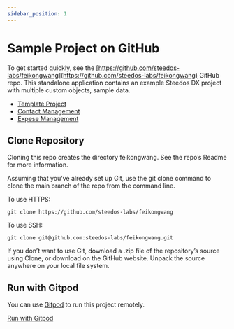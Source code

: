 ```yaml
---
sidebar_position: 1
---
```


# Sample Project on GitHub

To get started quickly, see the [https://github.com/steedos-labs/feikongwang](https://github.com/steedos-labs/feikongwang) GitHub repo. This standalone application contains an example Steedos DX project with multiple custom objects, sample data.

- [Template Project](https://github.com/steedos/steedos-project-template)
- [Contact Management](https://github.com/steedos-labs/contract)
- [Expese Management](https://github.com/steedos-labs/feikongwang)

## Clone Repository

Cloning this repo creates the directory feikongwang. See the repo’s Readme for more information.

Assuming that you’ve already set up Git, use the git clone command to clone the main branch of the repo from the command line.

To use HTTPS:

```
git clone https://github.com/steedos-labs/feikongwang
```

To use SSH:

```
git clone git@github.com:steedos-labs/feikongwang.git
```

If you don’t want to use Git, download a .zip file of the repository’s source using Clone, or download on the GitHub website. Unpack the source anywhere on your local file system.

## Run with Gitpod

You can use [Gitpod](https://gitpod.io/) to run this project remotely.

[Run with Gitpod](https://gitpod.io/#https://github.com/steedos-labs/feikongwang)


